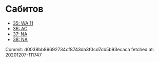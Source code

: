 # Сабитов
- [35: WA 11](35.md)
- [36: AC](36.md)
- [37: NA](37.md)
- [38: NA](38.md)

Commit: d0038bb89692734cf8743da3f0cd7cb5b93ecaca
 fetched at: 20201207-111747
